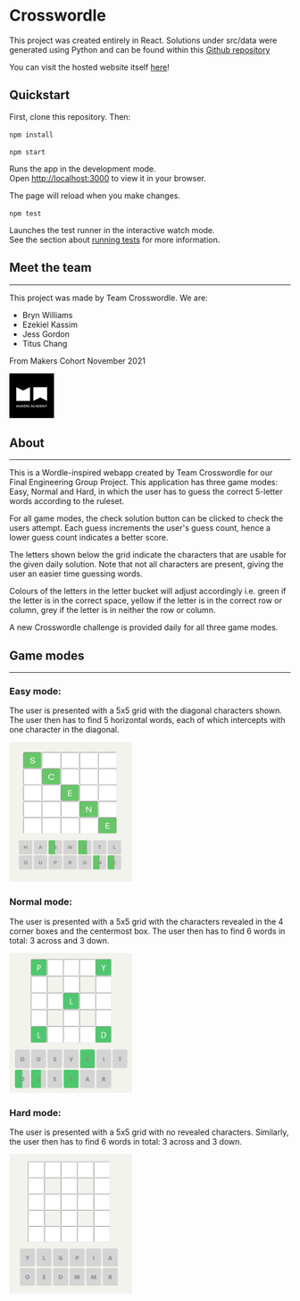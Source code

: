 # Crosswordle

This project was created entirely in React. Solutions under src/data were generated using Python and can be found within this [Github repository](https://github.com/tc1316/crosswordle-solutions)

You can visit the hosted website itself [here](https://crosswordle-production.herokuapp.com)!

## Quickstart

First, clone this repository. Then:

`npm install`

`npm start`

Runs the app in the development mode.\
Open [http://localhost:3000](http://localhost:3000) to view it in your browser.

The page will reload when you make changes.

`npm test`

Launches the test runner in the interactive watch mode.\
See the section about [running tests](https://facebook.github.io/create-react-app/docs/running-tests) for more information.

## Meet the team

---

This project was made by Team Crosswordle. We are:

- Bryn Williams
- Ezekiel Kassim
- Jess Gordon
- Titus Chang

From Makers Cohort November 2021

<img src="./public/makers academy.png" height="80">

## About

---

This is a Wordle-inspired webapp created by Team Crosswordle for our Final Engineering Group Project. This application has three game modes: Easy, Normal and Hard, in which the user has to guess the correct 5-letter words according to the ruleset.

For all game modes, the check solution button can be clicked to check the users attempt. Each guess increments the user's guess count, hence a lower guess count indicates a better score.

The letters shown below the grid indicate the characters that are usable for the given daily solution. Note that not all characters are present, giving the user an easier time guessing words.

Colours of the letters in the letter bucket will adjust accordingly i.e. green if the letter is in the correct space, yellow if the letter is in the correct row or column, grey if the letter is in neither the row or column.

A new Crosswordle challenge is provided daily for all three game modes.

## Game modes

---

### Easy mode:

The user is presented with a 5x5 grid with the diagonal characters shown. The user then has to find 5 horizontal words, each of which intercepts with one character in the diagonal.

<img src="./public/easy_mode_grid.png" height="250" width="220">

### Normal mode:

The user is presented with a 5x5 grid with the characters revealed in the 4 corner boxes and the centermost box. The user then has to find 6 words in total: 3 across and 3 down.

<img src="./public/normal_mode_grid.png" height="250" width="220">

### Hard mode:

The user is presented with a 5x5 grid with no revealed characters. Similarly, the user then has to find 6 words in total: 3 across and 3 down.

<img src="./public/hard_mode_grid.png" height="250" width="220">
